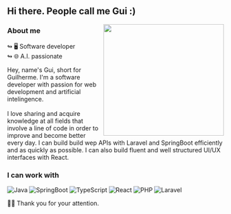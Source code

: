 ## Hi there. People call me Gui :)

<img align="right" src="https://www.pngmart.com/files/22/Web-Designing-Transparent-PNG.png" height="260" width="280"/>

### About me
  ↬ 🖥️ Software developer <br />
  ↬ 🌐 A.I. passionate

<p align="left">
Hey, name's Gui, short for Guilherme. I'm a software developer with passion for web development and artificial intelingence. <br /> <br />
  I love sharing and acquire knowledge at all fields that involve a line of code in order to improve and become better every day. I can build build wep APIs with Laravel and SpringBoot efficiently and as quickly as possible. I can also build fluent and well structured UI/UX interfaces with React. 
</p>

### I can work with
![Java](https://img.shields.io/badge/java-%23ED8B00.svg?style=for-the-badge&logo=java&logoColor=white) 
![SpringBoot](https://img.shields.io/badge/SpringBoot-6DB33F?style=for-the-badge&logo=springboot&logoColor=white) 
![TypeScript](https://img.shields.io/badge/-Typescript-007acc?logo=typescript&logoColor=white&style=for-the-badge)
![React](https://img.shields.io/badge/-ReactJs-61DAFB?logo=react&logoColor=white&style=for-the-badge)
![PHP](https://img.shields.io/badge/-PHP-8993be?logo=php&logoColor=white&style=for-the-badge) 
![Laravel](https://img.shields.io/badge/laravel-b32c22.svg?style=for-the-badge&logo=laravel&logoColor=white)

🖐🏼 Thank you for your attention.
